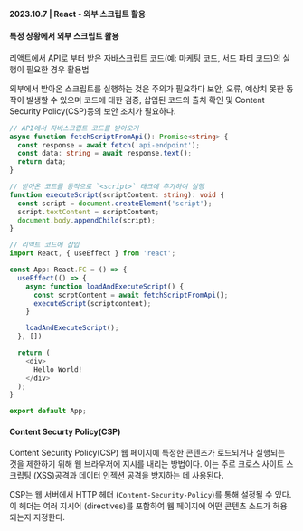 #### 2023.10.7 | React - 외부 스크립트 활용

#### 특정 상황에서 외부 스크립트 활용

리액트에서 API로 부터 받은 자바스크립트 코드(예: 마케팅 코드, 서드 파티 코드)의 실행이 필요한 경우 활용법

외부에서 받아온 스크립트를 실행하는 것은 주의가 필요하다 보안, 오류, 예상치 못한 동작이 발생할 수 있으며 코드에 대한 검증, 삽입된 코드의 출처 확인 및 Content Security Policy(CSP)등의 보안 조치가 필요하다. 

````typescript
// API에서 자바스크립트 코드를 받아오기
async function fetchScriptFromApi(): Promise<string> {
  const response = await fetch('api-endpoint');
  const data: string = await response.text();
  return data;
}

// 받아온 코드를 동적으로 `<script>` 태크에 추가하여 실행
function executeScript(scriptContent: string): void {
  const script = document.createElement('script');
  script.textContent = scriptContent;
  document.body.appendChild(script);
}

// 리액트 코드에 삽입
import React, { useEffect } from 'react';

const App: React.FC = () => {
  useEffect(() => {
    async function loadAndExecuteScript() {
      const scrptContent = await fetchScriptFromApi();
      executeScript(scriptcontent);
    }

    loadAndExecuteScript();
  }, [])

  return (
    <div>
      Hello World!
    </div>
  );
}

export default App;
````

#### Content Securty Policy(CSP)

Content Security Policy(CSP) 웹 페이지에 특정한 콘텐츠가 로드되거나 실행되는 것을 제한하기 위해 웹 브라우저에 지시를 내리는 방법이다. 이는 주로 크로스 사이트 스크립팅 (XSS)공격과 데이터 인젝션 공격을 방지하는 데 사용된다.

CSP는 웹 서버에서 HTTP 헤더 (`Content-Security-Policy`)를 통해 설정될 수 있다. 이 헤더는 여러 지시어 (directives)를 포함하여 웹 페이지에 어떤 콘텐츠 소드가 허용되는지 지정한다.